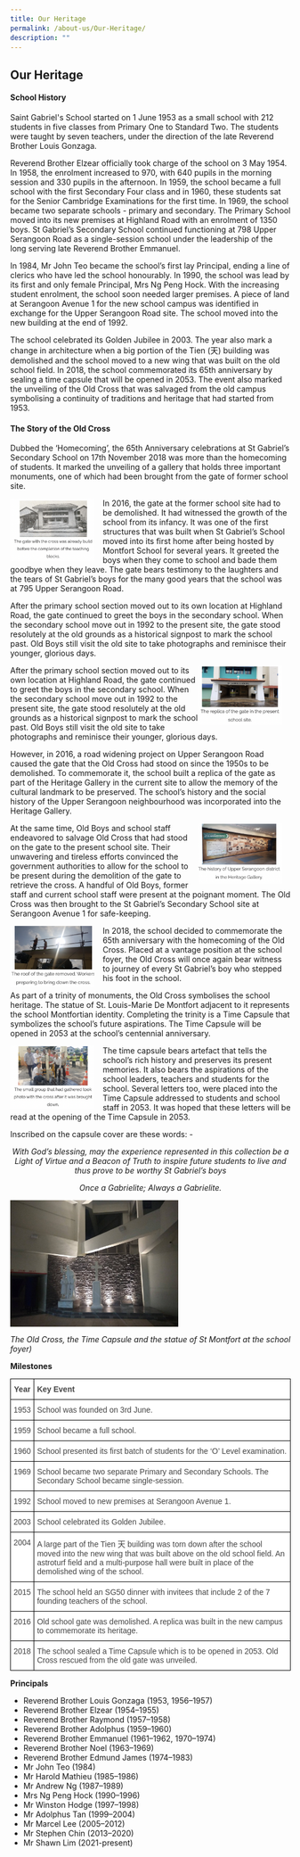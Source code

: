 ```yaml
---
title: Our Heritage
permalink: /about-us/Our-Heritage/
description: ""
---
```

## Our Heritage 

#### School History

Saint Gabriel's School started on 1 June 1953 as a small school with 212 students in five classes from Primary One to Standard Two. The students were taught by seven teachers, under the direction of the late Reverend Brother Louis Gonzaga.

  

Reverend Brother Elzear officially took charge of the school on 3 May 1954. In 1958, the enrolment increased to 970, with 640 pupils in the morning session and 330 pupils in the afternoon. In 1959, the school became a full school with the first Secondary Four class and in 1960, these students sat for the Senior Cambridge Examinations for the first time. In 1969, the school became two separate schools - primary and secondary. The Primary School moved into its new premises at Highland Road with an enrolment of 1350 boys. St Gabriel’s Secondary School continued functioning at 798 Upper Serangoon Road as a single-session school under the leadership of the long serving late Reverend Brother Emmanuel.

  

In 1984, Mr John Teo became the school’s first lay Principal, ending a line of clerics who have led the school honourably. In 1990, the school was lead by its first and only female Principal, Mrs Ng Peng Hock. With the increasing student enrolment, the school soon needed larger premises. A piece of land at Serangoon Avenue 1 for the new school campus was identified in exchange for the Upper Serangoon Road site. The school moved into the new building at the end of 1992.

  

The school celebrated its Golden Jubilee in 2003. The year also mark a change in architecture when a big portion of the Tien (天) building was demolished and the school moved to a new wing that was built on the old school field. In 2018, the school commemorated its 65th anniversary by sealing a time capsule that will be opened in 2053. The event also marked the unveiling of the Old Cross that was salvaged from the old campus symbolising a continuity of traditions and heritage that had started from 1953.

#### The Story of the Old Cross

Dubbed the ‘Homecoming’, the 65th Anniversary celebrations at St Gabriel’s Secondary School on 17th November 2018 was more than the homecoming of students. It marked the unveiling of a gallery that holds three important monuments, one of which had been brought from the gate of former school site.

<img src="/images/Gatewithcross.png" style= "width: 30%; margin-right:15px;" align = "left"> In 2016, the gate at the former school site had to be demolished. It had witnessed the growth of the school from its infancy. It was one of the first structures that was built when St Gabriel’s School moved into its first home after being hosted by Montfort School for several years. It greeted the boys when they come to school and bade them goodbye when they leave. The gate bears testimony to the laughters and the tears of St Gabriel’s boys for the many good years that the school was at 795 Upper Serangoon Road.

After the primary school section moved out to its own location at Highland Road, the gate continued to greet the boys in the secondary school. When the secondary school move out in 1992 to the present site, the gate stood resolutely at the old grounds as a historical signpost to mark the school past. Old Boys still visit the old site to take photographs and reminisce their younger, glorious days.

<img src="/images/Gatereplica.png" style= "width: 30%; margin-right:15px;" align = "right">

After the primary school section moved out to its own location at Highland Road, the gate continued to greet the boys in the secondary school. When the secondary school move out in 1992 to the present site, the gate stood resolutely at the old grounds as a historical signpost to mark the school past. Old Boys still visit the old site to take photographs and reminisce their younger, glorious days.

However, in 2016, a road widening project on Upper Serangoon Road caused the gate that the Old Cross had stood on since the 1950s to be demolished. To commemorate it, the school built a replica of the gate as part of the Heritage Gallery in the current site to allow the memory of the cultural landmark to be preserved. The school’s history and the social history of the Upper Serangoon neighbourhood was incorporated into the Heritage Gallery.

<img src="/images/Heritagegallery.png" style= "width: 30%; margin-right:15px;" align = "right">

At the same time, Old Boys and school staff endeavored to salvage Old Cross that had stood on the gate to the present school site. Their unwavering and tireless efforts convinced the government authorities to allow for the school to be present during the demolition of the gate to retrieve the cross. A handful of Old Boys, former staff and current school staff were present at the poignant moment. The Old Cross was then brought to the St Gabriel’s Secondary School site at Serangoon Avenue 1 for safe-keeping.

<img src="/images/Roofremoval.png" style= "width: 30%; margin-right:15px;" align = "left"> In 2018, the school decided to commemorate the 65th anniversary with the homecoming of the Old Cross. Placed at a vantage position at the school foyer, the Old Cross will once again bear witness to journey of every St Gabriel’s boy who stepped his foot in the school.  

  As part of a trinity of monuments, the Old Cross symbolises the school heritage. The statue of St. Louis-Marie De Montfort adjacent to it represents the school Montfortian identity. Completing the trinity is a Time Capsule that symbolizes the school’s future aspirations. The Time Capsule will be opened in 2053 at the school’s centennial anniversary.

<img src="/images/Cross.png" style= "width: 30%; margin-right:15px;" align = "left"> The time capsule bears artefact that tells the school’s rich history and preserves its present memories. It also bears the aspirations of the school leaders, teachers and students for the school. Several letters too, were placed into the Time Capsule addressed to students and school staff in 2053. It was hoped that these letters will be read at the opening of the Time Capsule in 2053.

Inscribed on the capsule cover are these words: -

  
_<center>With God’s blessing, may the experience represented in this collection be a Light of Virtue and a Beacon of Truth to inspire future students to live and thus prove to be worthy St Gabriel’s boys</center>_

_<center>Once a Gabrielite; Always a Gabrielite.</center>_


<img src="/images/The%20Old%20Cross%20-%20the%20Time%20Capsule%20and%20the%20statue%20of%20St%20Montfort%20at%20the%20school%20foyer.jpeg" style= "width: 60%;" align = "center">

_The Old Cross, the Time Capsule and the statue of St Montfort at the school foyer)_

**Milestones**

<style type="text/css">
.tg  {border-collapse:collapse;border-spacing:0;}
.tg td{border-color:black;border-style:solid;border-width:1px;font-family:Arial, sans-serif;font-size:14px;
  overflow:hidden;padding:10px 5px;word-break:normal;}
.tg th{border-color:black;border-style:solid;border-width:1px;font-family:Arial, sans-serif;font-size:14px;
  font-weight:normal;overflow:hidden;padding:10px 5px;word-break:normal;}
.tg .tg-sxkx{background-color:#FFF;color:#454545;text-align:center;vertical-align:top}
.tg .tg-fwnj{background-color:#FFF;color:#454545;text-align:left;vertical-align:top}
.tg .tg-2fwu{background-color:#FFF;color:#454545;font-weight:bold;text-align:center;vertical-align:top}
.tg .tg-9u4g{background-color:#FFF;color:#454545;font-weight:bold;text-align:left;vertical-align:top}
</style>
<table class="tg">
<thead>
  <tr>
    <th class="tg-2fwu">Year</th>
    <th class="tg-9u4g">Key Event</th>
  </tr>
</thead>
<tbody>
  <tr>
    <td class="tg-sxkx">1953</td>
    <td class="tg-fwnj">School was founded on 3rd June.</td>
  </tr>
  <tr>
    <td class="tg-sxkx">1959</td>
    <td class="tg-fwnj">School became a full school.</td>
  </tr>
  <tr>
    <td class="tg-sxkx">1960</td>
    <td class="tg-fwnj">School presented its first batch of students for the ‘O’ Level examination.</td>
  </tr>
  <tr>
    <td class="tg-sxkx">1969</td>
    <td class="tg-fwnj">School became two separate Primary and Secondary Schools. The Secondary School became single-session.</td>
  </tr>
  <tr>
    <td class="tg-sxkx">1992</td>
    <td class="tg-fwnj">School moved to new premises at Serangoon Avenue 1.</td>
  </tr>
  <tr>
    <td class="tg-sxkx">2003</td>
    <td class="tg-fwnj">School celebrated its Golden Jubilee.</td>
  </tr>
  <tr>
    <td class="tg-sxkx">2004</td>
    <td class="tg-fwnj">A large part of the Tien 天 building was torn down after the school moved into the new wing that was built above on the old school field. An astroturf field and a multi-purpose hall were built in place of the demolished wing of the school.</td>
  </tr>
  <tr>
    <td class="tg-sxkx">2015</td>
    <td class="tg-fwnj">The school held an SG50 dinner with invitees that include 2 of the 7 founding teachers of the school.</td>
  </tr>
  <tr>
    <td class="tg-sxkx">2016</td>
    <td class="tg-fwnj">Old school gate was demolished. A replica was built in the new campus to commemorate its heritage.</td>
  </tr>
  <tr>
    <td class="tg-sxkx">2018</td>
    <td class="tg-fwnj">The school sealed a Time Capsule which is to be opened in 2053. Old Cross rescued from the old gate was unveiled.</td>
  </tr>
</tbody>
</table>

**Principals**

*   Reverend Brother Louis Gonzaga (1953, 1956–1957)
*   Reverend Brother Elzear (1954–1955)
*   Reverend Brother Raymond (1957–1958)
*   Reverend Brother Adolphus (1959–1960)
*   Reverend Brother Emmanuel (1961–1962, 1970–1974)
*   Reverend Brother Noel (1963–1969)
*   Reverend Brother Edmund James (1974–1983)
*   Mr John Teo (1984)
*   Mr Harold Mathieu (1985–1986)
*   Mr Andrew Ng (1987–1989)
*   Mrs Ng Peng Hock (1990–1996)
*   Mr Winston Hodge (1997–1998)
*   Mr Adolphus Tan (1999–2004)
*   Mr Marcel Lee (2005–2012)
*   Mr Stephen Chin (2013–2020)
*   Mr Shawn Lim (2021-present)